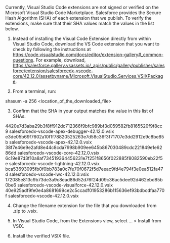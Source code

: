 Currently, Visual Studio Code extensions are not signed or verified on the
Microsoft Visual Studio Code Marketplace. Salesforce provides the Secure Hash
Algorithm (SHA) of each extension that we publish. To verify the extensions,
make sure that their SHA values match the values in the list below.

1. Instead of installing the Visual Code Extension directly from within Visual
   Studio Code, download the VS Code extension that you want to check by
   following the instructions at
   https://code.visualstudio.com/docs/editor/extension-gallery#_common-questions.
   For example, download,
   https://salesforce.gallery.vsassets.io/_apis/public/gallery/publisher/salesforce/extension/salesforcedx-vscode-core/42.12.0/assetbyname/Microsoft.VisualStudio.Services.VSIXPackage.

2. From a terminal, run:

shasum -a 256 <location_of_the_downloaded_file>

3. Confirm that the SHA in your output matches the value in this list of SHAs.

4420e7d3aba29b3f8ff912dc712366f9bfc989bf3d059582fb8165520f9f8cc9  salesforcedx-vscode-apex-debugger-42.12.0.vsix
e3de05b69f7602a10f1f78820525263e7d58c36f3f71707e3dd2912e9c8be85b  salesforcedx-vscode-apex-42.12.0.vsix
38f7e46e9e2afd8e44c8cda7998b909ee645b867030489cdc221849e1e6286dd  salesforcedx-vscode-core-42.12.0.vsix
6c19e87d3f10a8af734519364456231e7f251f8656f022885f8082590eb22f5e  salesforcedx-vscode-lightning-42.12.0.vsix
bca53693095fb0f0bb783a0c7fe70f0672f5d7eeac9fd4e794f3e0ea512fa47d  salesforcedx-vscode-lwc-42.12.0.vsix
172085e813c9b73de3a9c8ead86d52d76f24d09c36ac5dee92d462ebd85b0be6  salesforcedx-vscode-visualforce-42.12.0.vsix
40e925adf9fe0e4a8681699ce2c5ccadf01953286b115636ef93bdbcdfaa770f  salesforcedx-vscode-42.12.0.vsix


4. Change the filename extension for the file that you downloaded from .zip to
.vsix.

5. In Visual Studio Code, from the Extensions view, select ... > Install from
VSIX.

6. Install the verified VSIX file.
